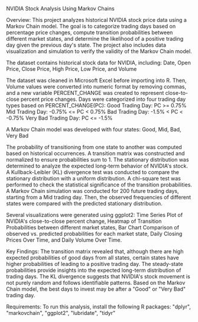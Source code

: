 NVIDIA Stock Analysis Using Markov Chains

Overview:
This project analyzes historical NVIDIA stock price data using a Markov Chain model. The goal is to categorize trading days based on percentage price changes, compute transition probabilities between different market states, and determine the likelihood 
of a positive trading day given the previous day's state. The project also includes data visualization and simulation to verify the validity of the Markov Chain model.

The dataset contains historical stock data for NVIDIA, including:
Date, Open Price, Close Price, High Price, Low Price, and Volume

The dataset was cleaned in Microsoft Excel before importing into R. Then, Volume values were converted into numeric format by removing commas, and a new variable PERCENT_CHANGE was created to represent close-to-close percent price changes.
Days were categorized into four trading day types based on PERCENT_CHANGE(PC):
Good Trading Day: PC >= 0.75%
Mid Trading Day: -0.75% <= PC < 0.75%
Bad Trading Day: -1.5% < PC < -0.75%
Very Bad Trading Day: PC <= -1.5%

A Markov Chain model was developed with four states:
Good,
Mid,
Bad,
Very Bad

The probability of transitioning from one state to another was computed based on historical occurrences. A transition matrix was constructed and normalized to ensure probabilities sum to 1. The stationary distribution was determined to analyze 
the expected long-term behavior of NVIDIA's stock. A Kullback-Leibler (KL) divergence test was conducted to compare the stationary distribution with a uniform distribution. A chi-square test was performed to check the statistical significance of the transition probabilities.
A Markov Chain simulation was conducted for 200 future trading days, starting from a Mid trading day. Then, the observed frequencies of different states were compared with the predicted stationary distribution.

Several visualizations were generated using ggplot2:
Time Series Plot of NVIDIA's close-to-close percent change,
Heatmap of Transition Probabilities between different market states,
Bar Chart Comparison of observed vs. predicted probabilities for each market state,
Daily Closing Prices Over Time, and
Daily Volume Over Time.

Key Findings:
The transition matrix revealed that, although there are high expected probabilities of good days from all states, certain states have higher probabilities of leading to a positive trading day.
The steady-state probabilities provide insights into the expected long-term distribution of trading days. The KL divergence suggests that NVIDIA's stock movement is not purely random and follows identifiable patterns.
Based on the Markov Chain model, the best days to invest may be after a "Good" or "Very Bad" trading day.

Requirements:
To run this analysis, install the following R packages:
"dplyr",
"markovchain",
"ggplot2",
"lubridate",
"tidyr"
